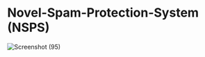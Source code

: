 # Novel-Spam-Protection-System (NSPS)
![Screenshot (95)](https://github.com/mdkaifkhan-official/Novel-Spam-Protection-System/assets/72982362/06bb67a1-00fc-4352-b19e-10764ee933de)
